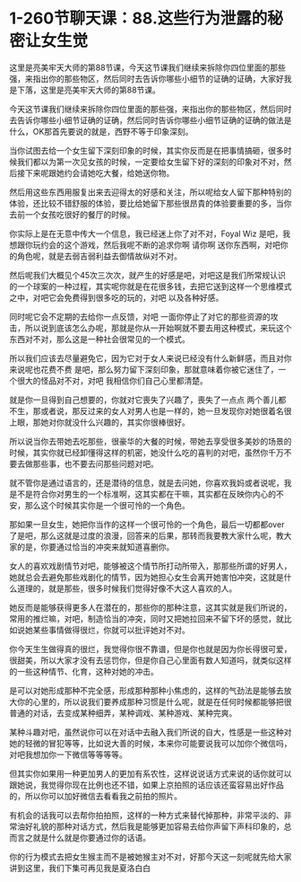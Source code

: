 # 1-260节聊天课：88.这些行为泄露的秘密让女生觉

这里是亮美牢天大师的第88节课，今天这节课我们继续来拆除你四位里面的那些强，来指出你的那些物区，然后同时去告诉你哪些小细节的证确的证确，大家好我是下落，这里是亮美牢天大师的第88节课。

今天这节课我们继续来拆除你四位里面的那些强，来指出你的那些物区，然后同时去告诉你哪些小细节证确的证确，然后同时告诉你哪些小细节证确的证确的做法是什么，OK那首先要说的就是，西野不等于印象深刻。

当你试图去给一个女生留下深刻印象的时候，其实你反而是在把事情搞砸，很多时候我们都以为第一次见女孩的时候，一定要给女生留下好的深刻的印象对不对，然后接下来呢跟她约会请她吃大餐，给她送你物。

然后用这些东西用服复出来去迎得太的好感和关注，所以呢给女人留下那种特别的体验，还比较不错舒服的体验，要比给她留下那些很昂貴的体验要重要的多，当你去前一个女孩吃很好的餐厅的时候。

你实际上是在无意中传大一个信息，我已经迷上你了对不对，Foyal Wiz 是吧，我想跟你玩约会的这个游戏，然后我呢不断的追求你啊 请你啊 送你东西啊，对吧你的角色呢，就是去弱吉弱利益去御情故纵对不对。

然后呢我们大概见个45次三次次，就产生的好感是吧，对吧这是我们所常规认识的一个球案的一种过程，其实呢你就是在花很多钱，去把它送到这样一个思维模式之中，对吧它会免费得到很多吃的玩的，对吧 以及各种好感。

同时呢它会不定期的去给你一点反馈，对吧 一面你停止了对它的那些资源的攻击，所以说到底该怎么办呢，那就是你从一开始啊就不要去用这种模式，来玩这个东西对不对，那么这是一种社会很常见的一个模式。

所以我们应该去尽量避免它，因为它对于女人来说已经没有什么新鲜感，而且对你来说呢也花费不费 是吧，那么努力留下深刻印象，那就意味着你被它迷住了，一个很大的怪品对不对，对吧 我相信你们自己心里都清楚。

就是你一旦得到自己想要的，你就对它喪失了兴趣了，喪失了一点点 两个善儿都不生，那或者说，那反过来的女人对男人也是一样的，她一旦发现你对她很着名很上眼，那她对你就没什么兴趣的，其实你很棒很好。

所以说当你去带她去吃那些，很豪华的大餐的时候，带她去享受很多美妙的场景的时候，其实你就已经卸懂得这样的机密，她没什么吃的喜判的对吧，虽然你千万不要去做那些事，也不要去问那些问题对吧。

就不管你是通过语言的，还是潜待的信息，就是去问她，你喜欢我妈或者说呢，我是不是符合你对男生的一个标准啊，这其实都在干嘛，其实都在反映你内心的不安，那么这个时候其实你是一个很可怜的一个角色。

那如果一旦女生，她把你当作的这样一个很可怜的一个角色，最后一切都都over了是吧，那么这就是过度的浪漫，回答来的后果，那转而我要教大家什么呢，教大家的是，你要通过恰当的冲突来就知道喜删你。

女人的喜欢戏剧情节对吧，能够被这个情节所打动所带入，那那些所谓的好男人，她就总会去避免那些戏剧化的情节，因为她担心女生会离开她害怕冲突，这就是什么道理的，就是那些，很多时候我们觉得好像不大这人喜欢的人。

她反而是能够获得更多人在潜在的，那些你的那种注意，这其实就是我们所说的，常用的推烂嘛，对吧，制造恰当的冲突，同时又把她拉回来不留下坏的感觉，就比如说她某些事情做得很烂，你就可以批评她对不对。

你今天生生做得真的很烂，我觉得你很不靠谱，但是你也就是因为你长得很可爱，很甜美，所以大家才没有去惩罚你，但是你自己心里面有数人知道吗，就类似这样的一些这种情节、化育，这种对她的冲击。

是可以对她形成那种不完全感，形成那种那种小焦虑的，这样的气劲法是能够去放大你的心里的，所以说我们要养成那种习惯是什么呢，就是在任何时候都能够把很普通的对话，去变成某种细弄，某种调戏、某种游戏、某种完爽。

某种斗趣对吧，虽然说你可以在对话中去融入我们所说的自大，性感是一些这种对她的轻微的冒犯等等，比如说大善的时候，本来你可能要说我可以加你个微信吗，对吧我想加你一下微信等等等等。

但其实你如果用一种更加男人的更加有系农性，这样说说话方式来说的话你就可以跟她说，我觉得你现在比例也还不错，如果上京拍照的话应该还蛮容易出好作品的，所以你可以加好微信去看看我之前拍的照片。

有机会的话我可以去帮你拍拍照，这样的一种方式来替代掉那种，非常平淡的、非常油好礼貌的那种对话方式，然后我是能够更加容易去给你声留下声科印象的，总而言之就是什么就是你要通过你的话语。

你的行为模式去把女生猴主而不是被她猴主对不对，好那今天这一刻呢就先给大家讲到这里，我们下集可再见我是夏洛白白